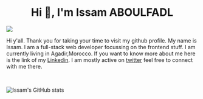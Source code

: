 <h1 align="center">Hi 👋, I'm Issam ABOULFADL</h1>

![](https://cdn.dribbble.com/users/2131993/screenshots/4948736/thoughtworks-gif_dribbble.gif)

Hi y'all. Thank you for taking your time to visit my github profile. My name is Issam. I am a full-stack web developer focussing on the frontend stuff. I am currently living in Agadir,Morocco.
If you want to know more about me here is the link of my [Linkedin](https://www.linkedin.com/in/issam-aboulfadl-950004192/). I am mostly active on [twitter](https://twitter.com/Dev_afdl) feel free to connect with me there.

<br/>
<!-- 
[![Issam's GitHub stats](https://github-readme-stats.vercel.app/api?username=Issam-AB&theme=radical&show_icons=true)](https://github.com/Issam-AB/github-readme-stats) -->
<div>
  
![Issam's GitHub stats](https://github-readme-stats.vercel.app/api?username=Issam-AB&count_private=true&hide_border=true&show_icons=true&hide_title=true&hide=contribs&theme=github_dark)
<!--   ![Top Langs](https://github-readme-stats.vercel.app/api/top-langs/?username=Issam-AB&theme=github_dark&hide_border=true&layout=compact) -->
</div>

